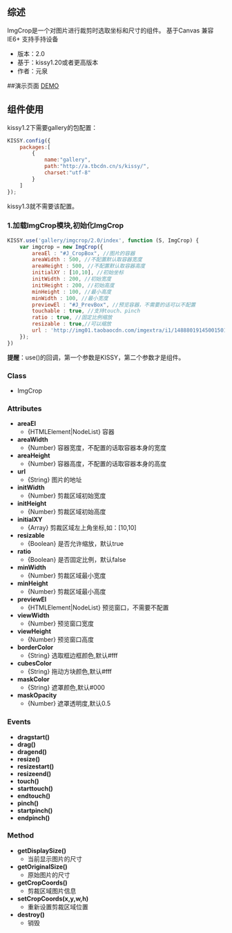 ## 综述ImgCrop是一个对图片进行裁剪时选取坐标和尺寸的组件。基于Canvas 兼容IE6+ 支持手持设备* 版本：2.0* 基于：kissy1.20或者更高版本* 作者：元泉##演示页面[DEMO](http://gallery.kissyui.com/imgcrop/2.0/demo/index.html)## 组件使用kissy1.2下需要gallery的包配置：```javascriptKISSY.config({    packages:[        {            name:"gallery",            path:"http://a.tbcdn.cn/s/kissy/",            charset:"utf-8"        }    ]});```kissy1.3就不需要该配置。### 1.加载ImgCrop模块,初始化ImgCrop```javascriptKISSY.use('gallery/imgcrop/2.0/index', function (S, ImgCrop) {	var imgcrop = new ImgCrop({		areaEl : "#J_CropBox", //图片的容器		areaWidth : 500, //不配置默认取容器宽度		areaHeight : 500, //不配置默认取容器高度		initialXY : [10,10], //初始坐标		initWidth : 200, //初始宽度		initHeight : 200, //初始高度		minHeight : 100, //最小高度		minWidth : 100, //最小宽度		previewEl : "#J_PrevBox", //预览容器，不需要的话可以不配置		touchable : true, //支持touch、pinch		ratio : true, //固定比例缩放		resizable : true,//可以缩放		url : 'http://img01.taobaocdn.com/imgextra/i1/14888019145001501/T1_iIPXl8dXXXXXXXX_!!855984888-0-pix.jpg'	});})```**提醒**：use()的回调，第一个参数是KISSY，第二个参数才是组件。### Class ###- ImgCrop### Attributes- **areaEl**   + {HTMLElement|NodeList} 容器- **areaWidth**   + {Number} 容器宽度，不配置的话取容器本身的宽度- **areaHeight**   + {Number} 容器高度，不配置的话取容器本身的高度- **url**   + {String} 图片的地址- **initWidth**   + {Number} 剪裁区域初始宽度- **initHeight**   + {Number} 剪裁区域初始高度- **initialXY**  + {Array} 剪裁区域左上角坐标,如：[10,10]- **resizable**  + {Boolean} 是否允许缩放，默认true- **ratio**  + {Boolean} 是否固定比例，默认false- **minWidth**  + {Number} 剪裁区域最小宽度- **minHeight**  + {Number} 剪裁区域最小高度- **previewEl**  + {HTMLElement|NodeList} 预览窗口，不需要不配置- **viewWidth**  + {Number} 预览窗口宽度- **viewHeight**  + {Number} 预览窗口高度- **borderColor**  + {String} 选取框边框颜色,默认#fff- **cubesColor**  + {String} 拖动方块颜色,默认#fff- **maskColor**  + {String} 遮罩颜色,默认#000- **maskOpacity**  + {Number} 遮罩透明度,默认0.5### Events- **dragstart()**- **drag()**- **dragend()**- **resize()**- **resizestart()**- **resizeend()**- **touch()**- **starttouch()**- **endtouch()**- **pinch()**- **startpinch()**- **endpinch()**### Method- **getDisplaySize()**  + 当前显示图片的尺寸- **getOriginalSize()**  + 原始图片的尺寸- **getCropCoords()**  + 剪裁区域图片信息- **setCropCoords(x,y,w,h)**  + 重新设置剪裁区域位置- **destroy()**  + 销毁